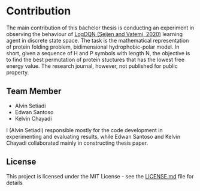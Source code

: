 # Contribution
The main contribution of this bachelor thesis is conducting an experiment in observing the behaviour of [LogDQN (Seijen and Vatemi, 2020)](https://proceedings.neurips.cc/paper/2019/file/eba237eccc24353ccaa4d62013556ac6-Paper.pdf) learning agent in discrete state space. The task is the mathematical representation of protein folding problem, bidimensional hydrophobic-polar model. In short, given a sequence of H and P symbols with length N, the objective is to find the best permutation of protein stuctures that has the lowest free energy value. The research journal, however, not published for public property. 

## Team Member
* Alvin Setiadi 
* Edwan Santoso
* Kelvin Chayadi

I (Alvin Setiadi) responsible mostly for the code development in experimenting and evaluating results, while Edwan Santoso and Kelvin Chayadi collaborated mainly in constructing thesis paper. 

## License

This project is licensed under the MIT License - see the [LICENSE.md](LICENSE.md) file for details


